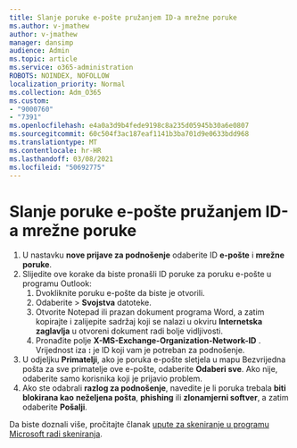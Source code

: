 ```yaml
---
title: Slanje poruke e-pošte pružanjem ID-a mrežne poruke
ms.author: v-jmathew
author: v-jmathew
manager: dansimp
audience: Admin
ms.topic: article
ms.service: o365-administration
ROBOTS: NOINDEX, NOFOLLOW
localization_priority: Normal
ms.collection: Adm_O365
ms.custom:
- "9000760"
- "7391"
ms.openlocfilehash: e4a0a3d9b4fede9198c8a235d05945b30a6e0807
ms.sourcegitcommit: 60c504f3ac187eaf1141b3ba701d9e0633bdd968
ms.translationtype: MT
ms.contentlocale: hr-HR
ms.lasthandoff: 03/08/2021
ms.locfileid: "50692775"
---
```

# <a name="submit-an-email-message-by-providing-the-network-message-id"></a>Slanje poruke e-pošte pružanjem ID-a mrežne poruke

1. U nastavku **nove prijave za podnošenje** odaberite ID **e-pošte** i **mrežne poruke**.
2. Slijedite ove korake da biste pronašli ID poruke za poruku e-pošte u programu Outlook:
    1. Dvokliknite poruku e-pošte da biste je otvorili.
    1. Odaberite   >  **Svojstva** datoteke.
    1. Otvorite Notepad ili prazan dokument programa Word, a zatim kopirajte i zalijepite sadržaj koji se nalazi u okviru **Internetska zaglavlja** u otvoreni dokument radi bolje vidljivosti.
    1. Pronađite polje **X-MS-Exchange-Organization-Network-ID** . Vrijednost iza **:** je ID koji vam je potreban za podnošenje.
3. U odjeljku **Primatelji**, ako je poruka e-pošte sletjela u mapu Bezvrijedna pošta za sve primatelje ove e-pošte, odaberite **Odaberi sve**. Ako nije, odaberite samo korisnika koji je prijavio problem.
4. Ako ste odabrali **razlog za podnošenje**, navedite je li poruka trebala **biti blokirana kao** **neželjena pošta**, **phishing** ili **zlonamjerni softver**, a zatim odaberite **Pošalji**.

Da biste doznali više, pročitajte članak [upute za skeniranje u programu Microsoft radi skeniranja](https://go.microsoft.com/fwlink/?linkid=2101479).
